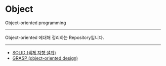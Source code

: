 # Object

Object-oriented programming
    
***

Object-oriented 에대해 정리하는 Repository입니다. 

***

<ul>
    <li> <a href="Documents/solid.md"> SOLID (객체 지향 설계)</a>  </li>
    <li> <a href="Documents/grasp.md"> GRASP (object-oriented design) </a></li>
</ul>
